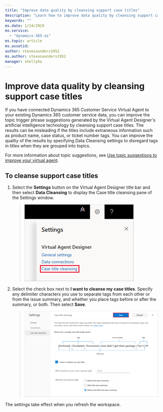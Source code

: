 ```yaml
---
title: "Improve data quality by cleansing support case titles"
description: "Learn how to improve data quality by cleansing support case titles in Customer Service Virtual Agent."
keywords: ""
ms.date: 1/14/2019
ms.service:
  - "dynamics-365-ai"
ms.topic: article
ms.assetid: 
author: stevesaunders1952
ms.author: stevesaunders1952
manager: shellyha
---
```


# Improve data quality by cleansing support case titles

If you have connected Dynamics 365 Customer Service Virtual Agent to your existing Dynamics 365 customer service data, you can improve the topic trigger phrase suggestions generated by the Virtual Agent Designer's artificial intelligence technology by cleansing support case titles. The results can be misleading if the titles include extraneous information such as product name, case status, or ticket number tags. You can improve the quality of the results by specifying Data Cleansing settings to disregard tags in titles when they are grouped into topics.

For more information about topic suggestions, see [Use topic suggestions to improve your virtual agent](how-to-suggestions.md).

## To cleanse support case titles

1. Select the **Settings** button on the Virtual Agent Designer title bar and then select **Data Cleansing** to display the Case title cleansing pane of the Settings window.

   > ![Display cleansing pane](media/case-title-cleansing.png)

2. Select the check box next to **I want to cleanse my case titles**. Specify any delimiter characters you use to separate tags from each other or from the issue summary, and whether you place tags before or after the summary, or both. Then select **Save**.

   > ![Case Titles toggle](media/cleanse-titles.png)

The settings take effect when you refresh the workspace.
